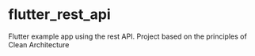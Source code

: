 # flutter_rest_api
Flutter example app using the rest API. Project based on the principles of Clean Architecture
